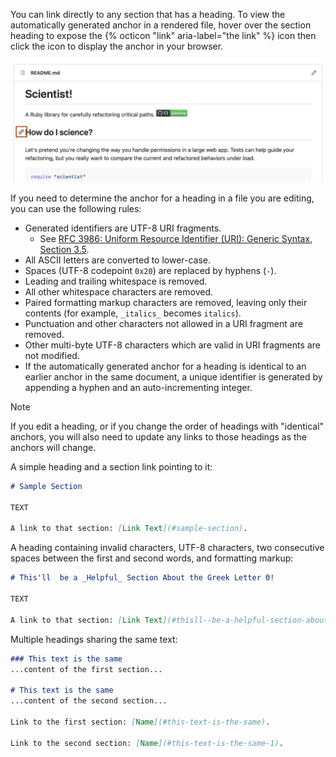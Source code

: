You can link directly to any section that has a heading. To view the automatically generated anchor in a rendered file, hover over the section heading to expose the {% octicon "link" aria-label="the link" %} icon then click the icon to display the anchor in your browser.

![Screenshot of a README for a repository. To the left of a section heading, a link icon is outlined in dark orange.](/assets/images/help/repository/readme-links.png)

If you need to determine the anchor for a heading in a file you are editing, you can use the following rules:

 * Generated identifiers are UTF-8 URI fragments.
    * See [RFC 3986: Uniform Resource Identifier (URI): Generic Syntax, Section 3.5](https://www.rfc-editor.org/rfc/rfc3986#section-3.5).
 * All ASCII letters are converted to lower-case.
 * Spaces (UTF-8 codepoint `0x20`) are replaced by hyphens (`-`).
 * Leading and trailing whitespace is removed.
 * All other whitespace characters are removed.
 * Paired formatting markup characters are removed, leaving only their contents (for example, `_italics_` becomes `italics`).
 * Punctuation and other characters not allowed in a URI fragment are removed.
 * Other multi-byte UTF-8 characters which are valid in URI fragments are not modified.
 * If the automatically generated anchor for a heading is identical to an earlier anchor in the same document, a unique identifier is generated by appending a hyphen and an auto-incrementing integer.

> [!NOTE]
> If you edit a heading, or if you change the order of headings with "identical" anchors, you will also need to update any links to those headings as the anchors will change.

A simple heading and a section link pointing to it:

```markdown
# Sample Section

TEXT

A link to that section: [Link Text](#sample-section).
```

A heading containing invalid characters, UTF-8 characters, two consecutive spaces between the first and second words, and formatting markup:

```markdown
# This'll  be a _Helpful_ Section About the Greek Letter Θ!

TEXT

A link to that section: [Link Text](#thisll--be-a-helpful-section-about-the-greek-letter-Θ).
```

Multiple headings sharing the same text:

```markdown
### This text is the same
...content of the first section...

# This text is the same
...content of the second section...

Link to the first section: [Name](#this-text-is-the-same).

Link to the second section: [Name](#this-text-is-the-same-1).
```
